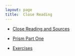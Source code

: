 ```yaml
---
layout: page
title:  Close Reading
---
```

* [Close Reading and Sources](/book//close-reading/close-reading)

* [Prism Part One](/book//close-reading/prism-part-one)

* [Exercises](/book//close-reading/exercises)